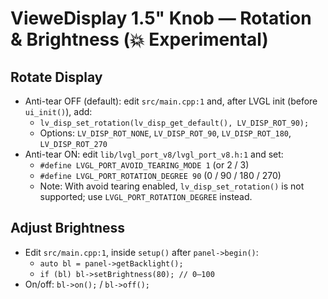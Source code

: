 # VieweDisplay 1.5" Knob — Rotation & Brightness (💥 Experimental)

## Rotate Display
- Anti-tear OFF (default): edit `src/main.cpp:1` and, after LVGL init (before `ui_init()`), add:
  - `lv_disp_set_rotation(lv_disp_get_default(), LV_DISP_ROT_90);`
  - Options: `LV_DISP_ROT_NONE`, `LV_DISP_ROT_90`, `LV_DISP_ROT_180`, `LV_DISP_ROT_270`
- Anti-tear ON: edit `lib/lvgl_port_v8/lvgl_port_v8.h:1` and set:
  - `#define LVGL_PORT_AVOID_TEARING_MODE 1` (or 2 / 3)
  - `#define LVGL_PORT_ROTATION_DEGREE 90` (0 / 90 / 180 / 270)
  - Note: With avoid tearing enabled, `lv_disp_set_rotation()` is not supported; use `LVGL_PORT_ROTATION_DEGREE` instead.

## Adjust Brightness
- Edit `src/main.cpp:1`, inside `setup()` after `panel->begin()`:
  - `auto bl = panel->getBacklight();`
  - `if (bl) bl->setBrightness(80); // 0–100`
- On/off: `bl->on();` / `bl->off();`
